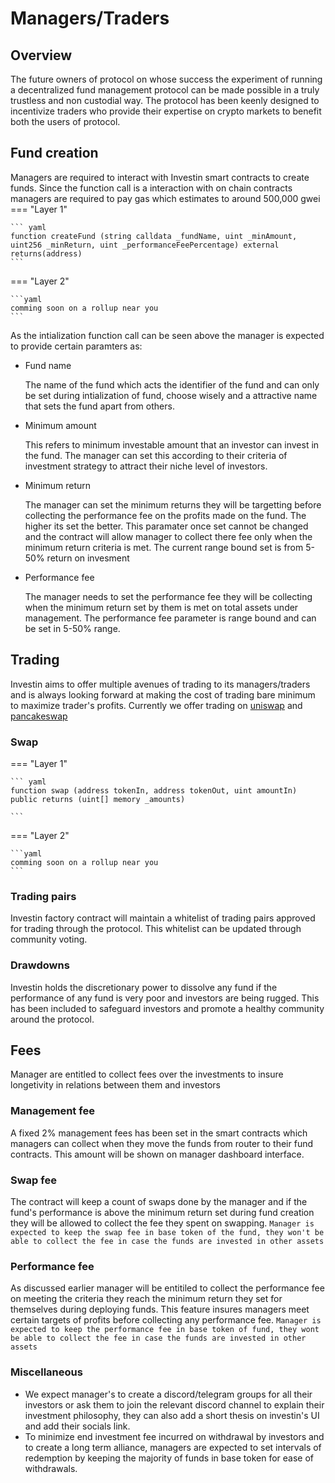 # Managers/Traders

## Overview
The future owners of protocol on whose success the experiment of running a decentralized fund management protocol can be made possible in a truly trustless and non custodial way. The protocol has been keenly designed to incentivize traders who provide their expertise on crypto markets to benefit both the users of protocol.



## Fund creation

Managers are required to interact with Investin smart contracts to create funds. Since the function call is a interaction with on chain contracts managers are required to pay gas which estimates to around 500,000 gwei
=== "Layer 1"
    
    ``` yaml
    function createFund (string calldata _fundName, uint _minAmount, 
    uint256 _minReturn, uint _performanceFeePercentage) external returns(address)
    ```

=== "Layer 2"
    
    ```yaml
    comming soon on a rollup near you
    ```

As the intialization function call can be seen above the manager is expected to provide certain paramters as:

* Fund name 

    The name of the fund which acts the identifier of the fund and can only be set during intialization of fund, choose wisely and a attractive name that sets the fund apart from others.

* Minimum amount

    This refers to minimum investable amount that an investor can invest in the fund. The manager can set this according to their criteria of investment strategy to attract their niche level of investors.

* Minimum return

    The manager can set the minimum returns they will be targetting before collecting the performance fee on the profits made on the fund. The higher its set the better. This paramater once set cannot be changed and the contract will allow manager to collect there fee only when the minimum return criteria is met. The current range bound set is from 5-50% return on invesment

* Performance fee

    The manager needs to set the performance fee they will be collecting when the minimum return set by them is met on total assets under management. The performance fee parameter is range bound and can be set in 5-50% range.








## Trading

Investin aims to offer multiple avenues of trading to its managers/traders and is always looking forward at making the cost of trading bare minimum to maximize trader's profits. Currently we offer trading on [uniswap][1] and [pancakeswap][2] 

[1]: https://pages.github.com/
[2]: https://pages.github.com/

### Swap 

=== "Layer 1"
    
    ``` yaml
    function swap (address tokenIn, address tokenOut, uint amountIn) 
    public returns (uint[] memory _amounts)

    ```

=== "Layer 2"
    
    ```yaml
    comming soon on a rollup near you
    ```
 
    

### Trading pairs

Investin factory contract will maintain a whitelist of trading pairs approved for trading through the protocol. This whitelist can be updated through community voting.


### Drawdowns

Investin holds the discretionary power to dissolve any fund if the performance of any fund is very poor and investors are being rugged. This has been included to safeguard investors and promote a healthy community around the protocol.



## Fees

Manager are entitled to collect fees over the investments to insure longetivity in relations between them and investors

### Management fee

A fixed 2% management fees has been set in the smart contracts which managers can collect when they move the funds from router to their fund contracts. This amount will be shown on manager dashboard interface. 

### Swap fee

The contract will keep a count of swaps done by the manager and if the fund's performance is above the minimum return set during fund creation they will be allowed to collect the fee they spent on swapping. `Manager is expected to keep the swap fee in base token of the fund, they won't be able to collect the fee in case the funds are invested in other assets`

### Performance fee

As discussed earlier manager will be entitiled to collect the performance fee on meeting the criteria they reach the minimum return they set for themselves during deploying funds. This feature insures managers meet certain targets of profits before collecting any performance fee. `Manager is expected to keep the performance fee in base token of fund, they wont be able to collect the fee in case the funds are invested in other assets`


### Miscellaneous

* We expect manager's to create a discord/telegram groups for all their investors or ask them to join the relevant discord channel to explain their investment philosophy, they can also add a short thesis on investin's UI and add their socials link. 
* To minimize end investment fee incurred on withdrawal by investors and to create a long term alliance, managers are expected to set intervals of redemption by keeping the majority of funds in base token for ease of withdrawals. 


